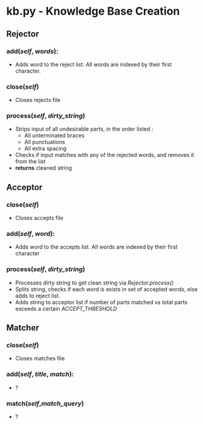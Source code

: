 # kb.py - Knowledge Base Creation

## Rejector

### add(*self*, *words*):  
 *  Adds word to the reject list. All words are indexed by their first character.

### close(*self*)
 *  Closes rejects file

### process(*self*, *dirty_string*)  
 * Strips input of all undesirable parts, in the order listed :  
    * All unterminated braces
    * All punctuations
    * All extra spacing
 * Checks if input matches with any of the rejected words, and removes it from the list
 * **returns** cleaned string


## Acceptor

### close(*self*)
 *  Closes accepts file

### add(*self*, *word*):  
 *  Adds word to the accepts list. All words are indexed by their first character

### process(*self*, *dirty_string*)
 * Processes dirty string to get clean string via *Rejector.process()*
 * Splits string, checks if each word is exists in set of accepted words, else adds to reject list.
 * Adds string to acceptor list if number of parts matched vs total parts exceeds a certain *ACCEPT_THRESHOLD*

## Matcher

### close(*self*)
 *  Closes matches file

### add(*self*, *title*, *match*):  
 *  ?

### match(*self*,*match_query*)
 * ?


##


